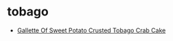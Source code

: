 # tobago

 * [Gallette Of Sweet Potato Crusted Tobago Crab Cake](../../index/g/gallette-of-sweet-potato-crusted-tobago-crab-cake-234501.json)
